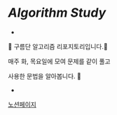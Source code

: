 # *Algorithm Study*
-
 :white_flower: 구름단 알고리즘 리포지토리입니다.:white_flower:

매주 화, 목요일에 모여 문제를 같이 풀고 

사용한 문법을 알아봅니다. :tada:

-
[노션페이지](https://www.notion.so/d2c15a2ad8f54b6585c45017cb2c4664?v=233b2f37b66d4c2baa53fef63133d7b8)






